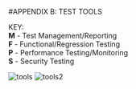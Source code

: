 #APPENDIX B: TEST TOOLS

KEY:<br/>
**M** - Test Management/Reporting<br/>
**F** - Functional/Regression Testing<br/>
**P** - Performance Testing/Monitoring<br/>
**S** - Security Testing<br/>

![tools](tool1.jpg)
![tools2](tool2.jpg)